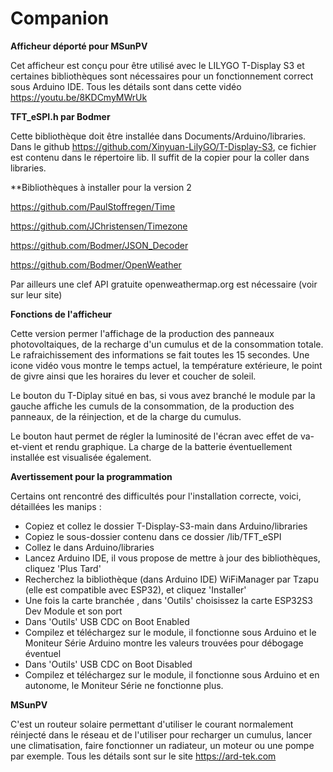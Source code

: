 # Companion
**Afficheur déporté pour MSunPV**

Cet afficheur est conçu pour être utilisé avec le LILYGO T-Display S3 et certaines bibliothèques sont nécessaires pour un fonctionnement correct sous Arduino IDE. Tous les détails sont dans cette vidéo https://youtu.be/8KDCmyMWrUk

**TFT_eSPI.h par Bodmer**

Cette bibliothèque doit être installée dans Documents/Arduino/libraries. Dans le github https://github.com/Xinyuan-LilyGO/T-Display-S3, ce fichier est contenu dans le répertoire lib. Il suffit de la copier pour la coller dans libraries.

**Bibliothèques à installer pour la version 2

https://github.com/PaulStoffregen/Time

https://github.com/JChristensen/Timezone

https://github.com/Bodmer/JSON_Decoder

https://github.com/Bodmer/OpenWeather

Par ailleurs une clef API gratuite openweathermap.org est nécessaire (voir sur leur site)


**Fonctions de l'afficheur**

Cette version permer l'affichage de la production des panneaux photovoltaiques, de la recharge d'un cumulus et de la consommation totale.
Le rafraichissement des informations se fait toutes les 15 secondes.
Une icone vidéo vous montre le temps actuel, la température extérieure, le point de givre ainsi que les horaires du lever et coucher de soleil.



Le bouton du T-Diplay situé en bas, si vous avez branché le module par la gauche affiche les cumuls de la consommation, de la production des panneaux, de la réinjection, et de la charge du cumulus.

Le bouton haut permet de régler la luminosité de l'écran avec effet de va-et-vient et rendu graphique. La charge de la batterie éventuellement installée est visualisée également.

**Avertissement pour la programmation**

Certains ont rencontré des difficultés pour l'installation correcte, voici, détaillées les manips :
- Copiez et collez le dossier T-Display-S3-main dans Arduino/libraries
- Copiez le sous-dossier contenu dans ce dossier /lib/TFT_eSPI
- Collez le dans Arduino/libraries
- Lancez Arduino IDE, il vous propose de mettre à jour des bibliothèques, cliquez 'Plus Tard'
- Recherchez la bibliothèque (dans Arduino IDE) WiFiManager par Tzapu (elle est compatible avec ESP32), et cliquez 'Installer'
- Une fois la carte branchée , dans 'Outils' choisissez la carte ESP32S3 Dev Module et son port
- Dans 'Outils' USB CDC on Boot Enabled
- Compilez et téléchargez sur le module, il fonctionne sous Arduino et le Moniteur Série Arduino montre les valeurs trouvées pour débogage éventuel
- Dans 'Outils' USB CDC on Boot Disabled
- Compilez et téléchargez sur le module, il fonctionne sous Arduino et en autonome, le Moniteur Série ne fonctionne plus.

**MSunPV**

C'est un routeur solaire permettant d'utiliser le courant normalement réinjecté dans le réseau et de l'utiliser pour recharger un cumulus, lancer une climatisation, faire fonctionner un radiateur, un moteur ou une pompe par exemple. Tous les détails sont sur le site https://ard-tek.com
